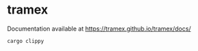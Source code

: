 # tramex

Documentation available at <https://tramex.github.io/tramex/docs/>

```bash
cargo clippy
```
